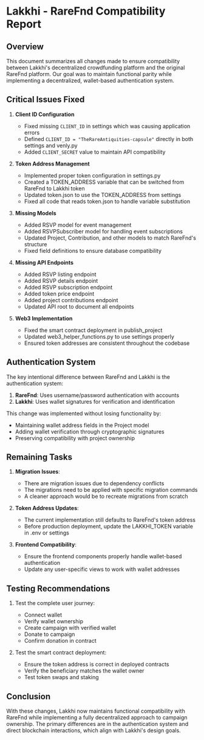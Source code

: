# Lakkhi - RareFnd Compatibility Report

## Overview
This document summarizes all changes made to ensure compatibility between Lakkhi's decentralized crowdfunding platform and the original RareFnd platform. Our goal was to maintain functional parity while implementing a decentralized, wallet-based authentication system.

## Critical Issues Fixed

1. **Client ID Configuration**
   - Fixed missing `CLIENT_ID` in settings which was causing application errors
   - Defined `CLIENT_ID = "TheRareAntiquities-capsule"` directly in both settings and venly.py
   - Added `CLIENT_SECRET` value to maintain API compatibility

2. **Token Address Management**
   - Implemented proper token configuration in settings.py
   - Created a TOKEN_ADDRESS variable that can be switched from RareFnd to Lakkhi token
   - Updated token.json to use the TOKEN_ADDRESS from settings
   - Fixed all code that reads token.json to handle variable substitution

3. **Missing Models**
   - Added RSVP model for event management
   - Added RSVPSubscriber model for handling event subscriptions
   - Updated Project, Contribution, and other models to match RareFnd's structure
   - Fixed field definitions to ensure database compatibility

4. **Missing API Endpoints**
   - Added RSVP listing endpoint
   - Added RSVP details endpoint
   - Added RSVP subscription endpoint
   - Added token price endpoint
   - Added project contributions endpoint
   - Updated API root to document all endpoints

5. **Web3 Implementation**
   - Fixed the smart contract deployment in publish_project
   - Updated web3_helper_functions.py to use settings properly
   - Ensured token addresses are consistent throughout the codebase

## Authentication System

The key intentional difference between RareFnd and Lakkhi is the authentication system:

1. **RareFnd**: Uses username/password authentication with accounts
2. **Lakkhi**: Uses wallet signatures for verification and identification

This change was implemented without losing functionality by:
- Maintaining wallet address fields in the Project model
- Adding wallet verification through cryptographic signatures
- Preserving compatibility with project ownership

## Remaining Tasks

1. **Migration Issues**:
   - There are migration issues due to dependency conflicts
   - The migrations need to be applied with specific migration commands
   - A cleaner approach would be to recreate migrations from scratch

2. **Token Address Updates**:
   - The current implementation still defaults to RareFnd's token address
   - Before production deployment, update the LAKKHI_TOKEN variable in .env or settings

3. **Frontend Compatibility**:
   - Ensure the frontend components properly handle wallet-based authentication
   - Update any user-specific views to work with wallet addresses

## Testing Recommendations

1. Test the complete user journey:
   - Connect wallet
   - Verify wallet ownership
   - Create campaign with verified wallet
   - Donate to campaign
   - Confirm donation in contract

2. Test the smart contract deployment:
   - Ensure the token address is correct in deployed contracts
   - Verify the beneficiary matches the wallet owner
   - Test token swaps and staking

## Conclusion

With these changes, Lakkhi now maintains functional compatibility with RareFnd while implementing a fully decentralized approach to campaign ownership. The primary differences are in the authentication system and direct blockchain interactions, which align with Lakkhi's design goals. 